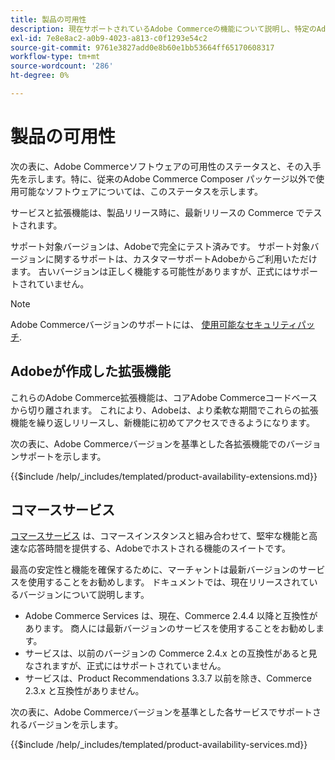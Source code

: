 ```yaml
---
title: 製品の可用性
description: 現在サポートされているAdobe Commerceの機能について説明し、特定のAdobe Commerceリリースとの互換性を確認します。
exl-id: 7e8e8ac2-a0b9-4023-a813-c0f1293e54c2
source-git-commit: 9761e3827add0e8b60e1bb53664ff65170608317
workflow-type: tm+mt
source-wordcount: '286'
ht-degree: 0%

---
```


# 製品の可用性

次の表に、Adobe Commerceソフトウェアの可用性のステータスと、その入手先を示します。特に、従来のAdobe Commerce Composer パッケージ以外で使用可能なソフトウェアについては、このステータスを示します。

サービスと拡張機能は、製品リリース時に、最新リリースの Commerce でテストされます。

サポート対象バージョンは、Adobeで完全にテスト済みです。 サポート対象バージョンに関するサポートは、カスタマーサポートAdobeからご利用いただけます。 古いバージョンは正しく機能する可能性がありますが、正式にはサポートされていません。

>[!NOTE]
>
>Adobe Commerceバージョンのサポートには、 [使用可能なセキュリティパッチ](versions.md).

## Adobeが作成した拡張機能

これらのAdobe Commerce拡張機能は、コアAdobe Commerceコードベースから切り離されます。 これにより、Adobeは、より柔軟な期間でこれらの拡張機能を繰り返しリリースし、新機能に初めてアクセスできるようになります。

次の表に、Adobe Commerceバージョンを基準とした各拡張機能でのバージョンサポートを示します。

{{$include /help/_includes/templated/product-availability-extensions.md}}

## コマースサービス

[コマースサービス](https://experienceleague.adobe.com/docs/commerce-merchant-services/user-guides/home.html) は、コマースインスタンスと組み合わせて、堅牢な機能と高速な応答時間を提供する、Adobeでホストされる機能のスイートです。

最高の安定性と機能を確保するために、マーチャントは最新バージョンのサービスを使用することをお勧めします。 ドキュメントでは、現在リリースされているバージョンについて説明します。

* Adobe Commerce Services は、現在、Commerce 2.4.4 以降と互換性があります。 商人には最新バージョンのサービスを使用することをお勧めします。
* サービスは、以前のバージョンの Commerce 2.4.x との互換性があると見なされますが、正式にはサポートされていません。
* サービスは、Product Recommendations 3.3.7 以前を除き、Commerce 2.3.x と互換性がありません。

次の表に、Adobe Commerceバージョンを基準とした各サービスでサポートされるバージョンを示します。

{{$include /help/_includes/templated/product-availability-services.md}}
